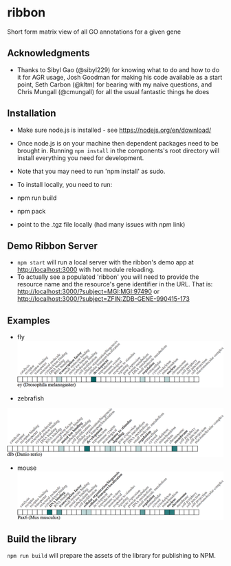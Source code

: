 # ribbon
Short form matrix view of all GO annotations for a given gene

## Acknowledgments
- Thanks to Sibyl Gao (@sibyl229) for knowing what to do and how to do it for AGR usage, Josh Goodman for making his code available as a start point, Seth Carbon (@kltm) for bearing with my naive questions, and Chris Mungall (@cmungall) for all the usual fantastic things he does

## Installation
- Make sure node.js is installed - see https://nodejs.org/en/download/

- Once node.js is on your machine then dependent packages need to be brought in. Running `npm install` in the components's root directory will install everything you need for development.
 - Note that you may need to run 'npm install' as sudo.

- To install locally, you need to run:
 - npm run build
 - npm pack
 - point to the .tgz file locally (had many issues with npm link)

## Demo Ribbon Server

- `npm start` will run a local server with the ribbon's demo app at [http://localhost:3000](http://localhost:3000) with hot module reloading.
- To actually see a populated 'ribbon' you will need to provide the resource name and the resource's gene identifier in the URL. That is:  [http://localhost:3000/?subject=MGI:MGI:97490](http://localhost:3000/?subject=MGI:MGI:97490) or [http://localhost:3000/?subject=ZFIN:ZDB-GENE-990415-173](http://localhost:3000/?subject=ZFIN:ZDB-GENE-990415-173)

## Examples
- fly
![img](docs/flyribbon.png)

- zebrafish

![img](docs/zfinribbon.png)

- mouse
![img](docs/mouseribbon.png)

## Build the library
`npm run build` will prepare the assets of the library for publishing to NPM.
